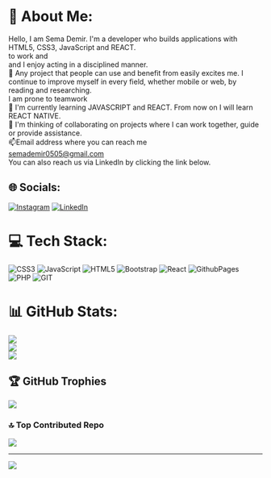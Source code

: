 # 💫 About Me:
Hello, I am Sema Demir. I'm a developer who builds applications with HTML5, CSS3, JavaScript and REACT.<br>to work and<br>and I enjoy acting in a disciplined manner.<br>👀 Any project that people can use and benefit from easily excites me. I continue to improve myself in every field, whether mobile or web, by reading and researching.<br>I am prone to teamwork<br>🌱 I'm currently learning JAVASCRIPT and REACT. From now on I will learn REACT NATIVE.<br>💞️ I'm thinking of collaborating on projects where I can work together, guide or provide assistance.<br>📫Email address where you can reach me<br>semademir0505@gmail.com<br>You can also reach us via LinkedIn by clicking the link below.<br>


## 🌐 Socials:
[![Instagram](https://img.shields.io/badge/Instagram-%23E4405F.svg?logo=Instagram&logoColor=white)](https://instagram.com/semaozdemirdemir?igshid=NzZlODBkYWE4Ng==) [![LinkedIn](https://img.shields.io/badge/LinkedIn-%230077B5.svg?logo=linkedin&logoColor=white)](https://linkedin.com/in/www.linkedin.com/in/sema-demir-6267ab291) 

# 💻 Tech Stack:
![CSS3](https://img.shields.io/badge/css3-%231572B6.svg?style=for-the-badge&logo=css3&logoColor=white) ![JavaScript](https://img.shields.io/badge/javascript-%23323330.svg?style=for-the-badge&logo=javascript&logoColor=%23F7DF1E) ![HTML5](https://img.shields.io/badge/html5-%23E34F26.svg?style=for-the-badge&logo=html5&logoColor=white) ![Bootstrap](https://img.shields.io/badge/bootstrap-%238511FA.svg?style=for-the-badge&logo=bootstrap&logoColor=white) ![React](https://img.shields.io/badge/react-%2320232a.svg?style=for-the-badge&logo=react&logoColor=%2361DAFB) ![GithubPages](https://img.shields.io/badge/github%20pages-121013?style=for-the-badge&logo=github&logoColor=white) ![PHP](https://img.shields.io/badge/php-%23777BB4.svg?style=for-the-badge&logo=php&logoColor=white) ![GIT](https://img.shields.io/badge/Git-fc6d26?style=for-the-badge&logo=git&logoColor=white)
# 📊 GitHub Stats:
![](https://github-readme-stats.vercel.app/api?username=sema-demir&theme=dark&hide_border=false&include_all_commits=true&count_private=true)<br/>
![](https://github-readme-streak-stats.herokuapp.com/?user=sema-demir&theme=dark&hide_border=false)<br/>
![](https://github-readme-stats.vercel.app/api/top-langs/?username=sema-demir&theme=dark&hide_border=false&include_all_commits=true&count_private=true&layout=compact)

## 🏆 GitHub Trophies
![](https://github-profile-trophy.vercel.app/?username=sema-demir&theme=radical&no-frame=false&no-bg=false&margin-w=4)

### 🔝 Top Contributed Repo
![](https://github-contributor-stats.vercel.app/api?username=sema-demir&limit=5&theme=oldie&combine_all_yearly_contributions=true)

---
[![](https://visitcount.itsvg.in/api?id=sema-demir&icon=3&color=0)](https://visitcount.itsvg.in)

<!-- Proudly created with GPRM ( https://gprm.itsvg.in ) -->
